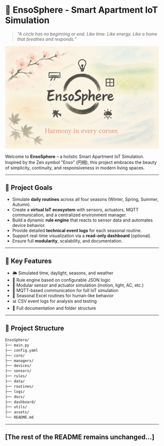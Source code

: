 # 🧿 EnsoSphere - Smart Apartment IoT Simulation

> *“A circle has no beginning or end. Like time. Like energy. Like a home that breathes and responds.”*

![Smart Apartment Cover](assets/Final_Cover.PNG)

Welcome to **EnsoSphere** – a holistic Smart Apartment IoT Simulation.  
Inspired by the Zen symbol "Enso" (円相), this project embraces the beauty of simplicity, continuity, and responsiveness in modern living spaces.  

---

## 🎯 Project Goals

- Simulate **daily routines** across all four seasons (Winter, Spring, Summer, Autumn).
- Create a **virtual IoT ecosystem** with sensors, actuators, MQTT communication, and a centralized environment manager.
- Build a dynamic **rule engine** that reacts to sensor data and automates device behavior.
- Provide detailed **technical event logs** for each seasonal routine.
- Support real-time visualization via a **read-only dashboard** (optional).
- Ensure full **modularity**, scalability, and documentation.

---

## 🧠 Key Features

- 🌦️ Simulated time, daylight, seasons, and weather
- 🧩 Rule engine based on configurable JSON logic
- 🔧 Modular sensor and actuator simulation (motion, light, AC, etc.)
- 🔗 MQTT-based communication for full IoT simulation
- 📆 Seasonal Excel routines for human-like behavior
- 📊 CSV event logs for analysis and testing
- 📁 Full documentation and folder structure

---

## 📂 Project Structure

```bash
EnsoSphere/
├── main.py
├── config.yaml
├── core/
├── managers/
├── devices/
├── sensors/
├── rules/
├── data/
├── routines/
├── logs/
├── docs/
├── dashboard/
├── utils/
├── assets/
└── README.md
```

---

## [The rest of the README remains unchanged...]